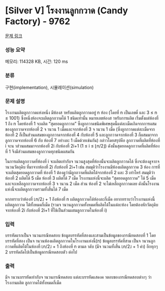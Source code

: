 # [Silver V] โรงงานลูกกวาด (Candy Factory) - 9762 

[문제 링크](https://www.acmicpc.net/problem/9762) 

### 성능 요약

메모리: 114328 KB, 시간: 120 ms

### 분류

구현(implementation), 시뮬레이션(simulation)

### 문제 설명

<p>โรงงานผลิตลูกกวาดแห่งหนึ่ง มีห้องส าหรับผลิตลูกกวาดอยู่ n ห้อง (โดยที่ n เป็นเลขคี่ และ 3 ≤ n ≤ 1001) ซึ่งหนึ่งห้องจะผลิตลูกกวาดได้ 1 ชนิดเท่านั้น หมายเลขห้องส าหรับการผลิต เริ่มตั้งแต่ห้องที่ 1 ถึง n โดยห้องที่ 1 จะผลิต “สุดยอดลูกกวาด” ซึ่งลูกกวาดชนิดพิเศษสุดนี้แต่ละเม็ดเกิดจากการผสมของลูกกวาดจากห้องที่ 2 จ านวน 1 เม็ดและจากห้องที่ 3 จ านวน 1 เม็ด (ซึ่งลูกกวาดแต่ละเม็ดจากห้องที่ 2 ก็เป็นส่วนผสมของลูกกวาดจากห้องที่ 4 กับห้องที่ 5 และลูกกวาดจากห้องที่ 3 ก็ผสมมาจากลูกกวาดจากห้องที่ 6 กับ ห้องที่ 7 อย่างละ 1 เม็ดด้วยเช่นกัน) กล่าวโดยสรุปคือ ลูกกวาดที่ผลิตที่ห้องที่ i จะน าส่วนผสมมาจากห้องที่ 2i กับห้องที่ 2i+1 (1 ≤ i ≤ ⌊n/2⌋) ดังนั้นสุดยอดลูกกวาดที่ผลิตที่ห้องที่ 1 จึงมีส่วนผสมของลูกกวาดทุกชนิดผสมกัน</p>

<p>ในการผลิตลูกกวาดที่ห้องที่ i จะผลิตเท่ากับจ านวนสูงสุดที่ห้องนั้นจะผลิตลูกกวาดได้ ซึ่งจะต้องดูจากจ านวนวัตถุดิบ ที่มาจากห้องที่ 2i กับห้องที่ 2i+1 เช่น สมมุติว่าโรงงานมีห้องผลิตลูกกวาด 3 ห้อง การที่จะผลิตสุดยอดลูกกวาดที่ ห้องที่ 1 ต้องดูว่ามีลูกกวาดที่ผลิตได้จากห้องที่ 2 และ 3 เท่าไหร่ สมมุติว่าห้องที่ 2 ผลิตได้ 5 เม็ด ห้องที่ 3 ผลิตได้ 7 เม็ด โรงงานแห่งนี้จะผลิต “สุดยอดลูกกวาด” ได้ 5 เม็ด และจะเหลือลูกกวาดจากห้องที่ 3 จ านวน 2 เม็ด ส่วน ห้องที่ 2 จะไม่เหลือลูกกวาดเลย ดังนั้นโรงงานแห่งนี้จะผลิตลูกกวาดรวมทั้งสิ้นได้ 7 เม็ด</p>

<p>หากทราบว่าห้องที่ ⌊n/2⌋ + 1 ถึงห้องที่ n ผลิตลูกกวาดได้ห้องละกี่เม็ด อยากทราบว่าโรงงานแห่งนี้ผลิตลูกกวาด ได้ทั้งหมดกี่เม็ด (รวมจ านวนลูกกวาดทั้งหมดที่ผลิตได้ในแต่ละห้อง โดยต้องหักวัตถุดิบจากห้องที่ 2i กับห้องที่ 2i+1 ที่ใช้เป็นส่วนผสมลูกกวาดในห้องที่ i)</p>

### 입력 

 <p>บรรทัดแรกเป็นจ านวนกรณีทดสอบ ข้อมูลบรรทัดที่สองและสามเป็นข้อมูลของกรณีทดสอบที่ 1 โดยบรรทัดที่สอง เป็นจ านวนห้องผลิตลูกกวาดในโรงงานแห่งนี้(n) ข้อมูลบรรทัดที่สาม เป็นจ านวนลูกกวาดที่ผลิตได้ในห้องที่ ⌊n/2⌋ + 1 ถึงห้องที่ n ตามล าดับ (มีจ านวนทั้งสิ้น ⌊n/2⌋ + 1 ค่า) อีกทุกๆ 2 บรรทัดถัดไปเป็นข้อมูลกรณีทดสอบตัว ต่อไป</p>

### 출력 

 <p>มีจ านวนบรรทัดเท่ากับจ านวนกรณีทดสอบ แต่ละบรรทัดแสดงค าตอบของกรณีทดสอบต่างๆ ว่าโรงงานผลิต ลูกกวาดได้ทั้งหมดกี่เม็ด</p>


